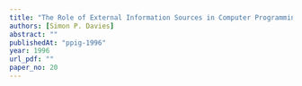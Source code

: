 ```yaml
---
title: "The Role of External Information Sources in Computer Programming - A Framework for Understanding Programming Strategies"
authors: [Simon P. Davies]
abstract: ""
publishedAt: "ppig-1996"
year: 1996
url_pdf: ""
paper_no: 20
---
```

